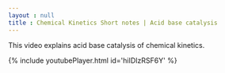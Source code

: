 ```yaml
---
layout : null
title : Chemical Kinetics Short notes | Acid base catalysis
---
```


This video explains acid base catalysis of chemical kinetics.



{% include youtubePlayer.html id='hiIDIzRSF6Y' %}
